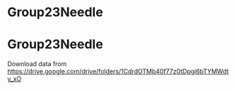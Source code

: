 # Group23Needle
# Group23Needle
Download data from https://drive.google.com/drive/folders/1CdrdOTMb40f77z0tDpgi6bTYMWdty_xO